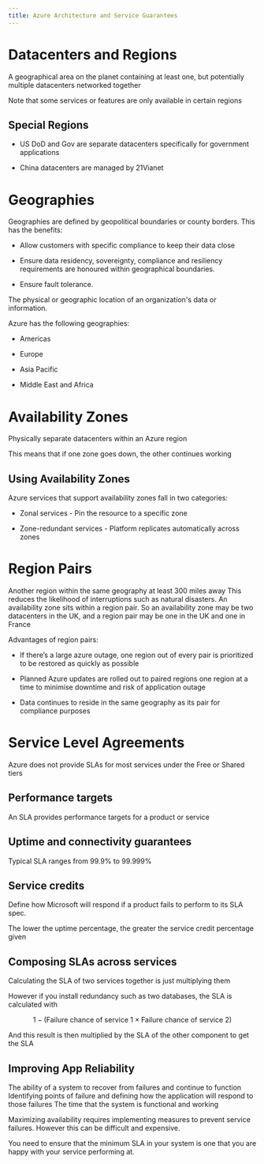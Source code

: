 ```yaml
---
title: Azure Architecture and Service Guarantees
---
```


# Datacenters and Regions

<Definition name="Region">
A geographical area on the planet containing at least one, but potentially multiple datacenters networked together
</Definition>

Note that some services or features are only available in certain
regions

## Special Regions

-   US DoD and Gov are separate datacenters specifically for government
    applications

-   China datacenters are managed by 21Vianet

# Geographies

Geographies are defined by geopolitical boundaries or county borders.
This has the benefits:

-   Allow customers with specific compliance to keep their data close

-   Ensure data residency, sovereignty, compliance and resiliency
    requirements are honoured within geographical boundaries.

-   Ensure fault tolerance.

<Definition name="Data Residency">
The physical or geographic location of an organization's data or information.
</Definition>

Azure has the following geographies:

-   Americas

-   Europe

-   Asia Pacific

-   Middle East and Africa

# Availability Zones

<Definition name="Availability Zone">
Physically separate datacenters within an Azure region
</Definition>

This means that if one zone goes down, the other continues working

## Using Availability Zones

Azure services that support availability zones fall in two categories:

-   Zonal services - Pin the resource to a specific zone

-   Zone-redundant services - Platform replicates automatically across
    zones

# Region Pairs

<Definition name="Region Pair">
Another region within the same geography at least 300 miles away
</Definition>
This reduces the likelihood of interruptions such as natural disasters.

<Important>
An availability zone sits within a region pair. So an availability zone may be two datacenters in the UK, and a region pair may be one in the UK and one in France
</Important>

Advantages of region pairs:

-   If there’s a large azure outage, one region out of every pair is
    prioritized to be restored as quickly as possible

-   Planned Azure updates are rolled out to paired regions one region at
    a time to minimise downtime and risk of application outage

-   Data continues to reside in the same geography as its pair for
    compliance purposes

# Service Level Agreements

<Important>
Azure does not provide SLAs for most services under the Free or Shared tiers
</Important>

## Performance targets

An SLA provides performance targets for a product or service

## Uptime and connectivity guarantees

Typical SLA ranges from 99.9% to 99.999%

## Service credits

Define how Microsoft will respond if a product fails to perform to its
SLA spec.

The lower the uptime percentage, the greater the service credit
percentage given

## Composing SLAs across services

Calculating the SLA of two services together is just multiplying them

However if you install redundancy such as two databases, the SLA is
calculated with

$$
1-(\text{Failure chance of service 1} \times \text{Failure chance of service 2})
$$

And this result is then multiplied by the SLA of the other component to
get the SLA

## Improving App Reliability

<Definition name="Resiliency">
The ability of a system to recover from failures and continue to function
</Definition>

<Definition name="Failure mode analysis">
Identifying points of failure and defining how the application will respond to those failures
</Definition>

<Definition name="Availability">
The time that the system is functional and working
</Definition>

Maximizing availability requires implementing measures to prevent
service failures. However this can be difficult and expensive.

You need to ensure that the minimum SLA in your system is one that you
are happy with your service performing at.
